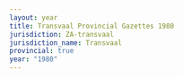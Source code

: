 ```yaml
---
layout: year
title: Transvaal Provincial Gazettes 1980
jurisdiction: ZA-transvaal
jurisdiction_name: Transvaal
provincial: true
year: "1980"
---
```

